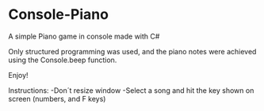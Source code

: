 # Console-Piano
A simple Piano game in console made with C#

Only structured programming was used, and the piano notes were achieved using the Console.beep function.

Enjoy!

Instructions:
-Don´t resize window
-Select a song and hit the key shown on screen (numbers, and F keys)
